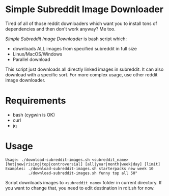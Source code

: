 Simple Subreddit Image Downloader
==========================
Tired of all of those reddit downloaders which want you to install tons of dependencies and then don't work anyway? Me too.

*Simple Subreddit Image Downloader* is bash script which:
- downloads ALL images from specified subreddit in full size
- Linux/MacOS/Windows
- Parallel download

This script just downloads all directly linked images in subreddit. It can also download with a specific sort. For more complex usage, use other reddit image downloader.

Requirements
============
- bash (cygwin is OK)
- curl
- jq

Usage
=====
```
Usage: ./download-subreddit-images.sh <subreddit_name> [hot|new|rising|top|controversial] [all|year|month|week|day] [limit]
Examples: ./download-subreddit-images.sh starterpacks new week 10
          ./download-subreddit-images.sh funny top all 50"
```

Script downloads images to `<subreddit_name>` folder in current directory. If you want to change that, you need to edit destination in rdit.sh for now.
